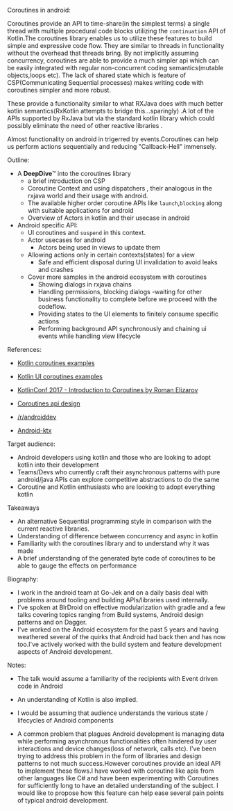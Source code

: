 Coroutines in android:

Coroutines provide an API to time-share(in the simplest terms) a single thread with multiple procedural code blocks  utilizing the `continuation` API of Kotlin.The coroutines library enables us to utilize these features to build simple and expressive code flow. They are similar to threads in functionality without the overhead that threads bring. By not implicitly assuming concurrency, coroutines are able to provide a much simpler api which can be easily integrated with regular non-concurrent coding semantics(mutable objects,loops etc). The lack of shared state which is  feature of CSP(Communicating Sequential processes) makes writing code with coroutines simpler and more robust.

 These provide a functionality similar to what RXJava does with much better kotlin semantics(RxKotlin attempts to bridge this...sparingly) .A lot of the APIs supported by RxJava but via the  standard kotlin library which could possibly eliminate the need of other reactive libraries .

Almost functionality on android in trigerred by events.Coroutines can help us perform actions sequentially and reducing "Callback-Hell" immensely.

Outline:
- A **DeepDive**:tm: into the coroutines library 
  -  a brief introduction on CSP
  -  Coroutine Context and using dispatchers , their analogous in the rxjava world and their usage with android.
  -  The available higher order coroutine APIs like `launch`,`blocking` along with suitable applications for android
  -  Overview of Actors in kotlin and their usecase in android
- Android specific API:
  - UI coroutines and `suspend` in this context.
  - Actor usecases for android
    - Actors being used in views to update them
  - Allowing actions only in certain contexts(states) for a view
    - Safe and efficient disposal during UI invalidation to avoid leaks and crashes
  - Cover more samples in the android ecosystem with coroutines
    - Showing dialogs in rxjava chains
    - Handling permissions, blocking dialogs
      -waiting for other business functionality to complete before we proceed with the codeflow.
    - Providing states to the UI elements to finitely consume specific actions 
    - Performing background API synchronously and chaining ui events while handling view lifecycle



References:

 - [Kotlin coroutines examples](https://github.com/Kotlin/kotlinx.coroutines/blob/master/coroutines-guide.md)
 - [Kotlin UI coroutines examples](https://github.com/Kotlin/kotlinx.coroutines/blob/master/ui/coroutines-guide-ui.md)
 - [KotlinConf 2017 - Introduction to Coroutines by Roman Elizarov ](https://www.youtube.com/watch?v=_hfBv0a09Jc)
 - [Coroutines api design](https://github.com/Kotlin/kotlin-coroutines/issues?q=sort%3Acreated-asc+label%3A%22coroutines+api%22)
- [/r/androiddev ](https://www.reddit.com/r/androiddev/)

 - [Android-ktx](https://github.com/android/android-ktx)

   


Target audience:
 - Android developers using kotlin and those who are looking to adopt kotlin into their development
 - Teams/Devs who currently craft their asynchronous patterns with pure android/java APIs can explore competitive abstractions to do the same
 - Coroutine and Kotlin enthusiasts who are looking to adopt everything kotlin

Takeaways
- An alternative Sequential programming style in comparison with the current reactive libraries.
- Understanding of difference between concurrency and async in kotlin
- Familiarity with the coroutines library and to understand why it was made
- A brief understanding of the generated byte code of coroutines to be able to gauge the effects on performance



Biography:

- I work in the android team at Go-Jek and on a daily basis deal with problems around tooling and building APIs/libraries used internally.
- I've spoken at BlrDroid on effective modularization with gradle and a few talks covering topics ranging from Build systems, Android design patterns and on Dagger.
- I've worked on the Android ecosystem for the past 5 years and having weathered several of the quirks that Android had back then and has now too.I've actively worked with the build system and feature development aspects of Android development. 


Notes:
- The talk would assume a familiarity of the recipients with Event driven code in Android
- An understanding of Kotlin is also implied.
- I would be assuming that audience understands the various state /  lifecycles of Android components


- A common problem that plagues Android development is managing data while performing asynchronous functionalities often hindered by user interactions and device changes(loss of network, calls etc). I've been trying to address this problem in the form of libraries and design patterns to not much success.However coroutines provide an ideal API to implement these flows.I have worked with coroutine like apis from other languages like C# and have been experimenting with Coroutines for sufficiently long to have an detailed understanding of the subject. I would like to propose how this feature can help ease several pain points of typical android development.